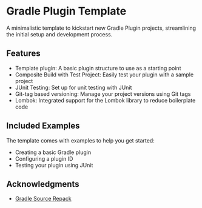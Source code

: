 # Gradle Plugin Template

A minimalistic template to kickstart new Gradle Plugin projects, streamlining the initial setup and development process.

## Features
-  Template plugin: A basic plugin structure to use as a starting point
-  Composite Build with Test Project: Easily test your plugin with a sample project
-  JUnit Testing: Set up for unit testing with JUnit
-  Git-tag based versioning: Manage your project versions using Git tags
-  Lombok: Integrated support for the Lombok library to reduce boilerplate code

## Included Examples
The template comes with examples to help you get started:

-  Creating a basic Gradle plugin
-  Configuring a plugin ID
-  Testing your plugin using JUnit

## Acknowledgments
-  [Gradle Source Repack](https://github.com/croz-ltd/klokwrk-project/blob/master/modules/tool/klokwrk-tool-gradle-source-repack/README.md)
